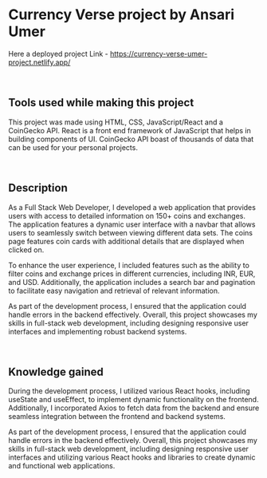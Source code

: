 # Currency Verse project by Ansari Umer

Here a deployed project Link - https://currency-verse-umer-project.netlify.app/

<br>

## Tools used while making this project

This project was made using HTML, CSS, JavaScript/React and a CoinGecko API. React is a front end framework of JavaScript that helps in building components of UI. CoinGecko API boast of thousands of data that can be used for your personal projects.

<br>

## Description

As a Full Stack Web Developer, I developed a web application that provides users with access to detailed information on 150+ coins and exchanges. The application features a dynamic user interface with a navbar that allows users to seamlessly switch between viewing different data sets. The coins page features coin cards with additional details that are displayed when clicked on.

To enhance the user experience, I included features such as the ability to filter coins and exchange prices in different currencies, including INR, EUR, and USD. Additionally, the application includes a search bar and pagination to facilitate easy navigation and retrieval of relevant information.

As part of the development process, I ensured that the application could handle errors in the backend effectively. Overall, this project showcases my skills in full-stack web development, including designing responsive user interfaces and implementing robust backend systems.

<br>

## Knowledge gained

During the development process, I utilized various React hooks, including useState and useEffect, to implement dynamic functionality on the frontend. Additionally, I incorporated Axios to fetch data from the backend and ensure seamless integration between the frontend and backend systems.

As part of the development process, I ensured that the application could handle errors in the backend effectively. Overall, this project showcases my skills in full-stack web development, including designing responsive user interfaces and utilizing various React hooks and libraries to create dynamic and functional web applications.
